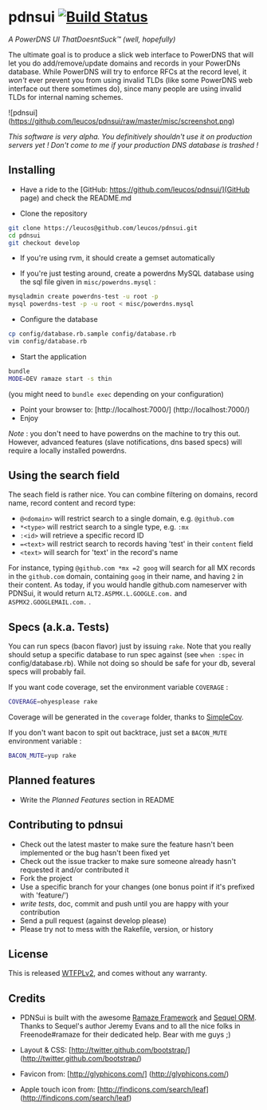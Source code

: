 pdnsui [![Build Status](https://secure.travis-ci.org/leucos/pdnsui.png?branch=master)](http://travis-ci.org/leucos/pdnsui)
======

*A PowerDNS UI ThatDoesntSuck™ (well, hopefully)*

The ultimate goal is to produce a slick web interface to PowerDNS that
will let you do add/remove/update domains and records in your PowerDNs
database. While PowerDNS will try to enforce RFCs at the record level, it
*won't* ever prevent you from using invalid TLDs (like some PowerDNS web
interface out there sometimes do), since many people are using invalid
TLDs for internal naming schemes.

![pdnsui]
(https://github.com/leucos/pdnsui/raw/master/misc/screenshot.png)

_This software is *very* alpha. You definitively shouldn't use it on
production servers yet ! Don't come to me if your production DNS
database is trashed !_

Installing
----------

* Have a ride to the [GitHub: https://github.com/leucos/pdnsui/](GitHub page) and check the README.md

* Clone the repository

```bash
git clone https://leucos@github.com/leucos/pdnsui.git
cd pdnsui
git checkout develop
```

* If you're using rvm, it should create a gemset automatically

* If you're just testing around, create a powerdns MySQL database using
  the sql file given in `misc/powerdns.mysql` :

```bash
mysqladmin create powerdns-test -u root -p
mysql powerdns-test -p -u root < misc/powerdns.mysql
```

* Configure the database

```bash
cp config/database.rb.sample config/database.rb
vim config/database.rb
```

* Start the application 

```bash
bundle
MODE=DEV ramaze start -s thin
```
(you might need to `bundle exec` depending on your configuration)

* Point your browser to: [http://localhost:7000/] (http://localhost:7000/)
* Enjoy

_Note_ : you don't need to have powerdns on the machine to try this out.
However, advanced features (slave notifications, dns based specs) will
require a locally installed powerdns.

Using the search field
----------------------

The seach field is rather nice. You can combine filtering on domains, record name, record content and record type:

* `@<domain>` will restrict search to a single domain, e.g. `@github.com`
* `*<type>` will restrict search to a single type, e.g. `:mx`
* `:<id>` will retrieve a specific record ID
* `=<text>` will restrict search to records having 'test' in their `content` field
* `<text>` will search for 'text' in the record's name

For instance, typing `@github.com *mx =2 goog` will search for all MX records 
in the `github.com` domain, containing `goog` in their name, and having `2` in 
their content. As today, if you would handle github.com nameserver with 
PDNSui, it would return `ALT2.ASPMX.L.GOOGLE.com.` and `ASPMX2.GOOGLEMAIL.com.`
.

Specs (a.k.a. Tests)
--------------------

You can run specs (bacon flavor) just by issuing `rake`. Note that you
really should setup a specific database to run spec against (see ``when
:spec`` in config/database.rb). While not doing so should be safe for
your db, several specs will probably fail.

If you want code coverage, set the environment variable ``COVERAGE`` :

```bash
COVERAGE=ohyesplease rake
```

Coverage will be generated in the ``coverage`` folder, thanks to
[SimpleCov](https://github.com/colszowka/simplecov).

If you don't want bacon to spit out backtrace, just set a ``BACON_MUTE``
environment variable :

```bash
BACON_MUTE=yup rake
```

Planned features
----------------

* Write the _Planned Features_ section in README

Contributing to pdnsui
----------------------

* Check out the latest master to make sure the feature hasn't been
  implemented or the bug hasn't been fixed yet
* Check out the issue tracker to make sure someone already hasn't
  requested it and/or contributed it
* Fork the project
* Use a specific branch for your changes (one bonus point if it's prefixed with 'feature/')
* _write tests_, doc, commit and push until you are happy with your contribution
* Send a pull request (against develop please)
* Please try not to mess with the Rakefile, version, or history

License
-------

This is released [WTFPLv2](http://sam.zoy.org/wtfpl/), and comes without
any warranty.

Credits
-------

- PDNSui is built with the awesome [Ramaze
  Framework](https://github.com/Ramaze/ramaze) and [Sequel
ORM](https://github.com/jeremyevans/sequel). Thanks to Sequel's author
Jeremy Evans and to all the nice folks in Freenode#ramaze for their
dedicated help. Bear with me guys ;)

- Layout & CSS: [http://twitter.github.com/bootstrap/]
(http://twitter.github.com/bootstrap/)

- Favicon from: [http://glyphicons.com/] (http://glyphicons.com/)

- Apple touch icon from: [http://findicons.com/search/leaf] (http://findicons.com/search/leaf)

